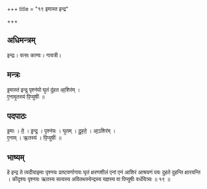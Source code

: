 +++
title = "१९ इमास्त इन्द्र"

+++
## अधिमन्त्रम्
इन्द्रः। वत्सः काण्वः। गायत्री।

## मन्त्रः
इ॒मास्त॑ इन्द्र॒ पृश्न॑यो घृ॒तं दु॑हत आ॒शिर॑म् ।  
ए॒नामृ॒तस्य॑ पि॒प्युषीः॑ ॥

## पदपाठः
इ॒माः । ते॒ । इ॒न्द्र॒ । पृश्न॑यः । घृ॒तम् । दु॒ह॒ते॒ । आ॒ऽशिर॑म् ।  
ए॒नाम् । ऋ॒तस्य॑ । पि॒प्युषीः॑ ॥

## भाष्यम्
हे इन्द्र ते त्वदीयाइमाः पृश्नयः प्राष्टवर्णागावः घृतं क्षरणशीलं एनां एनं आशिरं आश्रयणं पयः दुहते दुहन्ति क्षारयन्ति । कीदृश्यः पृश्नयः ऋतस्य सत्यस्य अवितथस्येन्द्रस्य यज्ञस्य वा पिप्युषीः वर्धयित्र्यः ॥ १९ ॥